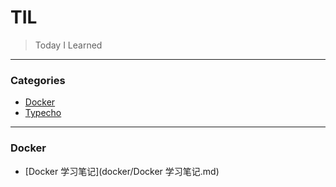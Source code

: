 # TIL
> Today I Learned

---

### Categories

* [Docker](#docker)
* [Typecho](#typecho)

---

### Docker

- [Docker 学习笔记](docker/Docker 学习笔记.md)
